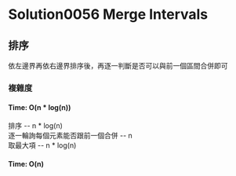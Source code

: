 # Solution0056 Merge Intervals

## 排序

依左邊界再依右邊界排序後，再逐一判斷是否可以與前一個區間合併即可

### 複雜度

#### Time: O(n * log(n))
排序 -- n * log(n)  
逐一輪詢每個元素能否跟前一個合併 -- n  
取最大項 -- n * log(n)  

#### Time: O(n)